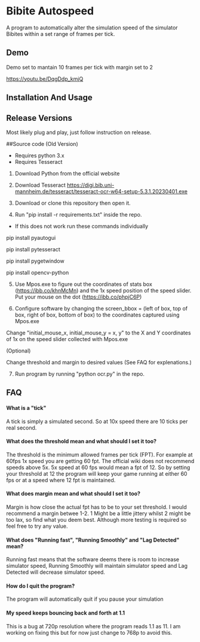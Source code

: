 
# Bibite Autospeed

A program to automatically alter the simulation speed of the simulator Bibites within a set range of frames per tick.

## Demo

Demo set to mantain 10 frames per tick with margin set to 2

https://youtu.be/DqgDdp_kmjQ
## Installation And Usage

## Release Versions
Most likely plug and play, just follow instruction on release.

##Source code (Old Version)

- Requires python 3.x 
- Requires Tesseract 

1. Download Python from the official website 

2. Download Tesseract https://digi.bib.uni-mannheim.de/tesseract/tesseract-ocr-w64-setup-5.3.1.20230401.exe

3. Download or clone this repository then open it.

4. Run "pip install -r requirements.txt" inside the repo.

* If this does not work run these commands individually 

pip install pyautogui

pip install pytesseract

pip install pygetwindow

pip install opencv-python

5. Use Mpos.exe to figure out the coordinates of stats box (https://ibb.co/khnMcMn) and the 1x speed position of the speed slider. Put your mouse on the dot (https://ibb.co/phpjC6P)

6. Configure software by changing the screen_bbox = (left of box, top of box, right of box, bottom of box) to the coordinates captured using Mpos.exe

Change "initial_mouse_x, initial_mouse_y = x, y" to the X and Y coordinates of 1x on the speed slider collected with Mpos.exe

(Optional)

Change threshold and margin to desired values (See FAQ for explenations.)

7. Run program by running "python ocr.py" in the repo.
## FAQ

#### What is a "tick"

A tick is simply a simulated second. So at 10x speed there are 10 ticks per real second.

#### What does the threshold mean and what should I set it too?

The threshold is the minimum allowed frames per tick (FPT). For example at 60fps 1x speed you are getting 60 fpt. The official wiki does not recommend speeds above 5x. 5x speed at 60 fps would mean a fpt of 12. So by setting your threshold at 12 the program will keep your game running at either 60 fps or at a speed where 12 fpt is maintained. 

#### What does margin mean and what should I set it too?

Margin is how close the actual fpt has to be to your set threshold. I would recommend a margin betwee 1-2. 1 Might be a little jittery whilst 2 might be too lax, so find what you deem best. Although more testing is required so feel free to try any value.

#### What does "Running fast", "Running Smoothly" and "Lag Detected" mean?
Running fast means that the software deems there is room to increase simulator speed, Running Smoothly will maintain simulator speed and Lag Detected will decrease simulator speed.

#### How do I quit the program?
The program will automatically quit if you pause your simulation

#### My speed keeps bouncing back and forth at 1.1
This is a bug at 720p resolution where the program reads 1.1 as 11. I am working on fixing this but for now just change to 768p to avoid this.
